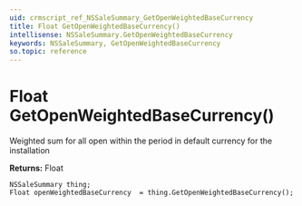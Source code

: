 ```yaml
---
uid: crmscript_ref_NSSaleSummary_GetOpenWeightedBaseCurrency
title: Float GetOpenWeightedBaseCurrency()
intellisense: NSSaleSummary.GetOpenWeightedBaseCurrency
keywords: NSSaleSummary, GetOpenWeightedBaseCurrency
so.topic: reference
---
```


# Float GetOpenWeightedBaseCurrency()

Weighted sum for all open within the period in default currency for the installation 

**Returns:** Float

```crmscript
NSSaleSummary thing;
Float openWeightedBaseCurrency  = thing.GetOpenWeightedBaseCurrency();
```

